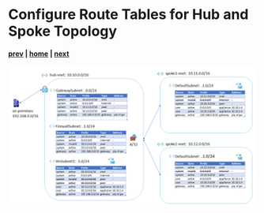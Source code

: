 # Configure Route Tables for Hub and Spoke Topology

#### [prev](./24.md) | [home](../welcome.md) | [next](./26.md)

![slide 25](/png/configure-route-tables-for-hub-and-spoke-topology/25.png)
